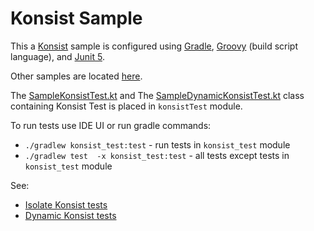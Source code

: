# Konsist Sample

This a [Konsist](https://github.com/LemonAppDev/konsist) sample is configured using [Gradle](https://docs.gradle.org/current/userguide/userguide.html),
[Groovy](https://groovy-lang.org/) (build script language),
and [Junit 5](https://junit.org/junit4/). 

Other samples are located [here](..).

The [SampleKonsistTest.kt](konsist_test/src/test/java/com/sample/SampleKonsistTest.kt) and
The [SampleDynamicKonsistTest.kt](konsist_test/src/test/java/com/sample/SampleDynamicKonsistTest.kt)
class containing Konsist Test is placed in `konsistTest` module.

To run tests use IDE UI or run gradle commands:
- `./gradlew konsist_test:test` - run tests in `konsist_test` module
- `./gradlew test  -x konsist_test:test` - all tests except tests in `konsist_test` module

See:
- [Isolate Konsist tests](https://docs.konsist.lemonappdev.com/advanced/isolate-konsist-tests)
- [Dynamic Konsist tests](https://docs.konsist.lemonappdev.com/advanced/dynamic-konsist-tests)
